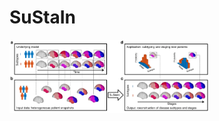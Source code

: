 # SuStaIn

<img src="../../_static/img/sustain.png" width="320px" alt="SuStaIn from (Young et al. 2018)">
